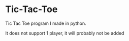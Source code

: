 # Tic-Tac-Toe
Tic Tac Toe program I made in python.

It does not support 1 player, it will probably not be added

